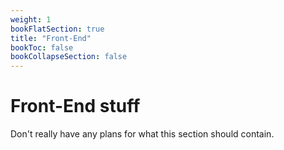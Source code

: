 ```yaml
---
weight: 1
bookFlatSection: true
title: "Front-End"
bookToc: false
bookCollapseSection: false
---
```


# Front-End stuff
Don't really have any plans for what this section should contain.